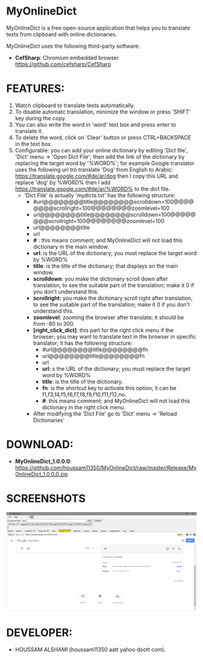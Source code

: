 # MyOnlineDict
MyOnlineDict is a free open-source application that helps you to translate texts from clipboard with online dictionaries.

MyOnlineDict uses the following third-party software:
- **CefSharp**: Chromium embedded browser https://github.com/cefsharp/CefSharp

# FEATURES:
1. Watch clipboard to translate texts automatically.
2. To disable automatc translation, minimize the window or press 'SHIFT' key during the copy.
3. You can also write the word in 'word' text box and press enter to translate it.
4. To delete the word, click on 'Clear' button or press CTRL+BACKSPACE in the text box.
5. Configurable: you can add your online dictionary by editing 'Dict file', 'Dict' menu -> 'Open Dict File'; then add the link of the dictionary by replacing the target word by '%WORD%'; for example Google translator uses the following url tró translate 'Dog' from English to Arabic: https://translate.google.com/#de/ar/dog then I copy this URL and replace 'dog' by %WORD% then I add https://translate.google.com/#de/ar/%WORD% to the dict file.
	- 'Dict File' is actually 'mydicts.txt' has the following structure:
	   - #url@@@@@@@@title@@@@@@@@scrolldown=100@@@@@@@@scrollright=100@@@@@@@@zoomlevel=100
	   - url@@@@@@@@title@@@@@@@@scrolldown=100@@@@@@@@scrollright=100@@@@@@@@zoomlevel=100
	   - url@@@@@@@@title
	   - url
	   - **#** : this means comment; and MyOnlineDict will not load this dictionary in the main window.
	   - **url**: is the URL of the dictionary; you must replace the target word by %WORD%
	   - **title**: is the title of the dictionary; that displays on the main window.
	   - **scrolldown**: you make the dictionary scroll down after translation, to see the suitable part of the translation; make it 0 if you don't understand this.
	   - **scrollright**: you make the dictionary scroll right after translation, to see the suitable part of the translation; make it 0 if you don't understand this.
	   - **zoomlevel**: zooming the browser after translate; it should be from -80 to 300.
	   - **[right_click_dict]**: this part for the right click menu if the browser; you may want to translate text in the browser in specific translator; it has the following structure:
			- #url@@@@@@@@title@@@@@@@@fn
			- url@@@@@@@@title@@@@@@@@fn
			- url
			- **url**: s the URL of the dictionary; you must replace the target word by %WORD%
			- **title**: is the title of the dictionary.
			- **fn**: is the shortcut key to activate this option; it can be f1,f3,f4,f5,f6,f7,f8,f9,f10,f11,f12,no.
			- **#**: this means comment; and MyOnlineDict will not load this dictionary in the right click menu.
	   - After modifying the 'Dict File' go to 'Dict' menu -> 'Reload Dictionaries'

 
# DOWNLOAD:

- **MyOnlineDict_1.0.0.0**: https://github.com/houssam11350/MyOnlineDict/raw/master/Release/MyOnlineDict_1.0.0.0.zip

# SCREENSHOTS
![main window](https://raw.githubusercontent.com/houssam11350/MyOnlineDict/master/Screenshots/01.png)

# DEVELOPER:

- HOUSSAM ALSHAMI (houssam11350 aatt yahoo doott com).
